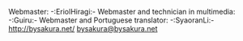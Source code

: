 Webmaster: -:EriolHiragi:-
Webmaster and technician in multimedia: -:Guiru:-
Webmaster and Portuguese translator: -:SyaoranLi:-
http://bysakura.net/
bysakura@bysakura.net

